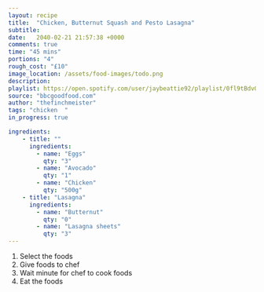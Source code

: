 ```yaml
---
layout: recipe
title:  "Chicken, Butternut Squash and Pesto Lasagna"
subtitle: 
date:   2040-02-21 21:57:38 +0000
comments: true
time: "45 mins"
portions: "4"
rough_cost: "£10"
image_location: /assets/food-images/todo.png
description: 
playlist: https://open.spotify.com/user/jaybeattie92/playlist/0fl9tBdvQbObUre4IG8cXy
source: "bbcgoodfood.com"
author: "thefinchmeister"
tags: "chicken  "
in_progress: true

ingredients:
    - title: ""
      ingredients:
        - name: "Eggs"
          qty: "3"
        - name: "Avocado"
          qty: "1"
        - name: "Chicken"
          qty: "500g"
    - title: "Lasagna"
      ingredients:
        - name: "Butternut"
          qty: "0"
        - name: "Lasagna sheets"
          qty: "3"
---
```

1. Select the foods
2. Give foods to chef
3. Wait minute for chef to cook foods
4. Eat the foods
